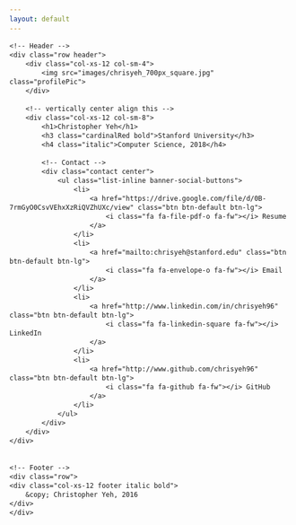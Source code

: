 ```yaml
---
layout: default
---
```


<div class="container">
    
    <!-- Header -->
    <div class="row header">
        <div class="col-xs-12 col-sm-4">
            <img src="images/chrisyeh_700px_square.jpg" class="profilePic">
        </div>

        <!-- vertically center align this -->
        <div class="col-xs-12 col-sm-8">
            <h1>Christopher Yeh</h1>
            <h3 class="cardinalRed bold">Stanford University</h3>
            <h4 class="italic">Computer Science, 2018</h4>

            <!-- Contact -->
            <div class="contact center">
                <ul class="list-inline banner-social-buttons">
                    <li>
                        <a href="https://drive.google.com/file/d/0B-7rmGyO0CsvVEhxXzRiQVZhUXc/view" class="btn btn-default btn-lg">
                            <i class="fa fa-file-pdf-o fa-fw"></i> Resume
                        </a>
                    </li>
                    <li>
                        <a href="mailto:chrisyeh@stanford.edu" class="btn btn-default btn-lg">
                            <i class="fa fa-envelope-o fa-fw"></i> Email
                        </a>
                    </li>
                    <li>
                        <a href="http://www.linkedin.com/in/chrisyeh96" class="btn btn-default btn-lg">
                            <i class="fa fa-linkedin-square fa-fw"></i> LinkedIn
                        </a>
                    </li>
                    <li>
                        <a href="http://www.github.com/chrisyeh96" class="btn btn-default btn-lg">
                            <i class="fa fa-github fa-fw"></i> GitHub
                        </a>
                    </li>
                </ul>
            </div>
        </div>
    </div>


    <!-- Footer -->
    <div class="row">
    <div class="col-xs-12 footer italic bold">
        &copy; Christopher Yeh, 2016
    </div>
    </div>
</div>

<!-- jQuery (necessary for Bootstrap's JavaScript plugins) -->
<script src="js/jquery-1.12.0.min.js"></script>
<!-- Include all compiled plugins (below), or include individual files as needed -->
<script src="js/bootstrap.min.js"></script>
